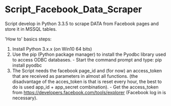 # Script_Facebook_Data_Scraper
Script develop in Python 3.3.5 to scrape DATA from Facebook pages and store it in MSSQL tables.

'How to' basics steps:
  1. Install Python 3.x.x (on Win10 64 bits)
  2. Use the pip (Python package manager) to install the Pyodbc library used to access ODBC databases.
    - Start the command prompt and type: pip install pyodbc
  3. The Script needs the facebook page_id and (for now) an access_token that are received as parameters in almost all functions. (the disadvantage of the acces_token is that is reset every hour, the best to do is used app_id + app_secret combination).
    - Get the access_token from https://developers.facebook.com/tools/explorer (Facebook log in is necessary).

